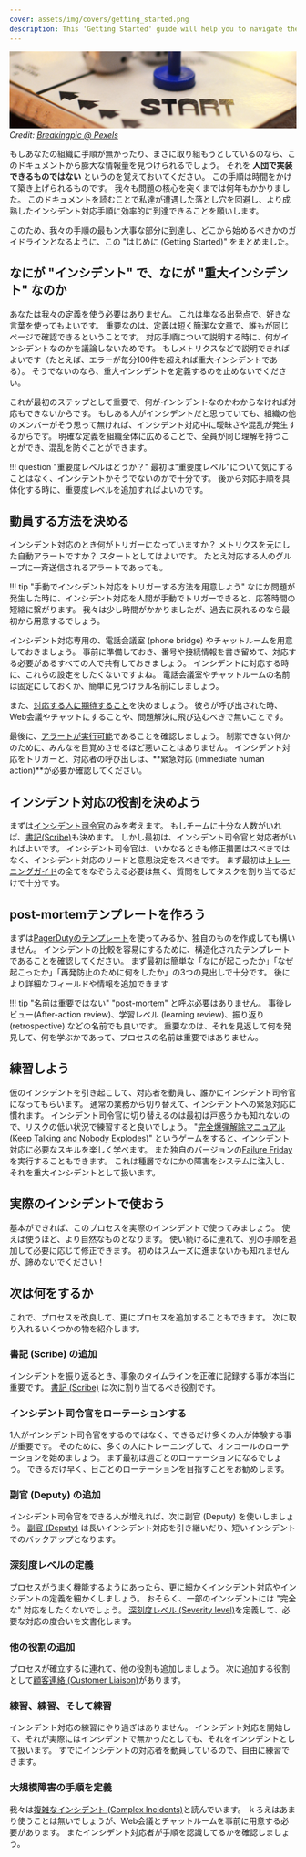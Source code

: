 ```yaml
---
cover: assets/img/covers/getting_started.png
description: This 'Getting Started' guide will help you to navigate the most important parts of our process, and provide some guidelines about which bits we think you should start with. If you're just starting out with your own incident response process, this is a great way to know what order we think you should do things in.
---
```

![Getting Started](../assets/img/headers/getting_started.jpg)
*Credit: [Breakingpic @ Pexels](https://www.pexels.com/photo/young-game-match-kids-2923/)*

もしあなたの組織に手順が無かったり、まさに取り組もうとしているのなら、このドキュメントから膨大な情報量を見つけられるでしょう。
それを **人団で実装できるものではない** というのを覚えておいてください。
この手順は時間をかけて築き上げられるものです。
我々も問題の核心を突くまでは何年もかかりました。
このドキュメントを読むことで私達が遭遇した落とし穴を回避し、より成熟したインシデント対応手順に効率的に到達できることを願いします。

このため、我々の手順の最もン大事な部分に到達し、どこから始めるべきかのガイドラインとなるように、この "はじめに (Getting Started)" をまとめました。

## なにが "インシデント" で、なにが "重大インシデント" なのか
あなたは[我々の定義](/before/severity_levels.md)を使う必要はありません。
これは単なる出発点で、好きな言葉を使ってもよいです。
重要なのは、定義は短く簡潔な文章で、誰もが同じページで確認できるということです。
対応手順について説明する時に、何がインシデントなのかを議論しないためです。
もしメトリクスなどで説明できればよいです（たとえば、エラーが毎分100件を超えれば重大インシデントである）。
そうでないのなら、重大インシデントを定義するのを止めないでください。

これが最初のステップとして重要で、何がインシデントなのかわからなければ対応もできないからです。
もしある人がインシデントだと思っていても、組織の他のメンバーがそう思って無ければ、インシデント対応中に曖昧さや混乱が発生するからです。
明確な定義を組織全体に広めることで、全員が同じ理解を持つことができ、混乱を防ぐことができます。

!!! question "重要度レベルはどうか？"
    最初は"重要度レベル"について気にすることはなく、インシデントかそうでないのかで十分です。
    後から対応手順を具体化する時に、重要度レベルを追加すればよいのです。

## 動員する方法を決める

インシデント対応のとき何がトリガーになっていますか？
メトリクスを元にした自動アラートですか？
スタートとしてはよいです。
たとえ対応する人のグループに一斉送信されるアラートであっても。

!!! tip "手動でインシデント対応をトリガーする方法を用意しよう"
    なにか問題が発生した時に、インシデント対応を人間が手動でトリガーできると、応答時間の短縮に繋がります。
    我々は少し時間がかかりましたが、過去に戻れるのなら最初から用意するでしょう。

インシデント対応専用の、電話会議室 (phone bridge) やチャットルームを用意しておきましょう。
事前に準備しておき、番号や接続情報を書き留めて、対応する必要があるすべての人で共有しておきましょう。
インシデントに対応する時に、これらの設定をしたくないですよね。
電話会議室やチャットルームの名前は固定にしておくか、簡単に見つけラル名前にしましょう。

また、[対応する人に期待すること](/oncall/being_oncall.md)を決めましょう。
彼らが呼び出された時、Web会議やチャットにすることや、問題解決に飛び込むべきで無いことです。

最後に、[アラートが実行可能](/oncall/alerting_principles.md)であることを確認しましょう。
制禦できない何かのために、みんなを目覚めさせるほど悪いことはありません。
インシデント対応をトリガーと、対応者の呼び出しは、**緊急対応 (immediate human action)**が必要か確認してください。

## インシデント対応の役割を決めよう

まずは[インシデント司令官](/before/different_roles#incident-commander-ic)のみを考えます。
もしチームに十分な人数がいれば、[書記(Scribe)](/before/different_roles#scribe)も決めます。
しかし最初は、インシデント司令官と対応者がいればよいです。
インシデント司令官は、いかなるときも修正措置はスべきではなく、インシデント対応のリードと意思決定をスべきです。
まず最初は[トレーニングガイド](/training/incident_commander.md)の全てをなぞらえる必要は無く、質問をしてタスクを割り当てるだけで十分です。

## post-mortemテンプレートを作ろう
まずは[PagerDutyのテンプレート](/after/post_mortem_template.md)を使ってみるか、独自のものを作成しても構いません。
インシデントの比較を容易にするために、構造化されたテンプレートであることを確認してください。
まず最初は簡単な「なにが起こったか」「なぜ起こったか」「再発防止のために何をしたか」の3つの見出しで十分です。
後により詳細なフィールドや情報を追加できます

!!! tip "名前は重要ではない"
    "post-mortem" と呼ぶ必要はありません。 
    事後レビュー(After-action review)、学習レベル (learning review)、振り返り (retrospective) などの名前でも良いです。
    重要なのは、それを見返して何を発見して、何を学ぶかであって、プロセスの名前は重要ではありません。

## 練習しよう

仮のインシデントを引き起こして、対応者を動員し、誰かにインシデント司令官になってもらいます。
通常の業務から切り替えて、インシデントへの緊急対応に慣れます。
インシデント司令官に切り替えるのは最初は戸惑うかも知れないので、リスクの低い状況で練習すると良いでしょう。
"[完全爆弾解除マニュアル (Keep Talking and Nobody Explodes)](http://www.keeptalkinggame.com/)" というゲームをすると、インシデント対応に必要なスキルを楽しく学べます。
また独自のバージョンの[Failure Friday](https://www.pagerduty.com/blog/failure-fridays-four-years/)を実行することもできます。
これは種層でなにかの障害をシステムに注入し、それを重大インシデントとして扱います。

## 実際のインシデントで使おう
基本ができれば、このプロセスを実際のインシデントで使ってみましょう。
使えば使うほど、より自然なものとなります。
使い続けるに連れて、別の手順を追加して必要に応じて修正できます。
初めはスムーズに進まないかも知れませんが、諦めないでください！

## 次は何をするか

これで、プロセスを改良して、更にプロセスを追加することもできます。
次に取り入れるいくつかの物を紹介します。

### 書記 (Scribe) の追加

インシデントを振り返るとき、事象のタイムラインを正確に記録する事が本当に重要です。
[書記 (Scribe)](/before/different_roles#scribe) は次に割り当てるべき役割です。

### インシデント司令官をローテーションする

1人がインシデント司令官をするのではなく、できるだけ多くの人が体験する事が重要です。
そのために、多くの人にトレーニングして、オンコールのローテーションを始めましょう。
まず最初は週ごとのローテーションになるでしょう。
できるだけ早く、日ごとのローテーションを目指すことをお勧めします。

### 副官 (Deputy) の追加
インシデント司令官をできる人が増えれば、次に副官 (Deputy) を使いしましょう。
[副官 (Deputy)](/before/different_roles#deputy) は長いインシデント対応を引き継いだり、短いインシデントでのバックアップとなります。

### 深刻度レベルの定義

プロセスがうまく機能するようにあったら、更に細かくインシデント対応やインシデントの定義を細かくしましょう。
おそらく、一部のインシデントには "完全な" 対応をしたくないでしょう。
[深刻度レベル (Severity level)](/before/severity_levels.md)を定義して、必要な対応の度合いを文書化します。

### 他の役割の追加

プロセスが確立するに連れて、他の役割も追加しましょう。
次に追加する役割として[顧客連絡 (Customer Liaison)](/before/different_roles#customer-liaison)があります。

### 練習、練習、そして練習

インシデント対応の練習にやり過ぎはありません。
インシデント対応を開始して、それが実際にはインシデントで無かったとしても、それをインシデントとして扱います。
すでにインシデントの対応者を動員しているので、自由に練習できます。

### 大規模障害の手順を定義

我々は[複雑なインシデント (Complex Incidents)](/before/complex_incidents.md)と読んでいます。
ｋろえはあまり使うことは無いでしょうが、Web会議とチャットルームを事前に用意する必要があります。
またインシデント対応者が手順を認識してるかを確認しましょう。
